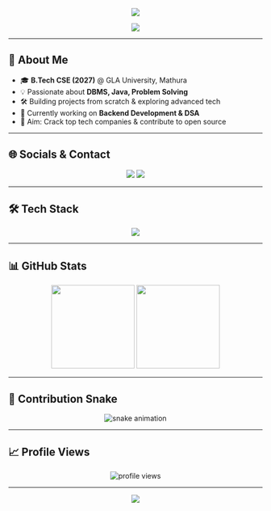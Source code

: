 <!-- Banner -->
<p align="center">
  <img src="https://capsule-render.vercel.app/api?type=waving&color=0:6e45e2,100:88d3ce&height=200&section=header&text=Bharat%20Daksh&fontSize=50&fontColor=ffffff&animation=fadeIn&fontAlignY=35"/>
</p>

<!-- Typing Animation -->
<p align="center">
  <a href="https://github.com/Bharat-Daksh">
    <img src="https://readme-typing-svg.herokuapp.com?size=24&color=00C2FF&center=true&vCenter=true&width=500&lines=🚀+B.Tech+CSE+2027+Student;💻+Passionate+Coder+%26+Developer;📚+Learning+DBMS+%26+Java;⚡+Turning+Ideas+into+Reality">
  </a>
</p>

---

## 📌 About Me
- 🎓 **B.Tech CSE (2027)** @ GLA University, Mathura  
- 💡 Passionate about **DBMS, Java, Problem Solving**  
- 🛠 Building projects from scratch & exploring advanced tech  
- 🌱 Currently working on **Backend Development & DSA**  
- 🎯 Aim: Crack top tech companies & contribute to open source  

---

## 🌐 Socials & Contact
<p align="center">
  <a href="mailto:bharat.daksh_cs24@gla.ac.in"><img src="https://img.shields.io/badge/-Email-D14836?style=flat&logo=gmail&logoColor=white"/></a>
  <a href="https://github.com/Bharat-Daksh"><img src="https://img.shields.io/badge/-GitHub-000?style=flat&logo=github"/></a>
</p>

---

## 🛠 Tech Stack
<p align="center">
  <img src="https://skillicons.dev/icons?i=java,mysql,git,github,html,css,js,python,vscode,figma" />
</p>

---

## 📊 GitHub Stats
<p align="center">
  <img src="https://github-readme-stats.vercel.app/api?username=Bharat-Daksh&show_icons=true&theme=tokyonight" height="165"/>
  <img src="https://github-readme-streak-stats.herokuapp.com/?user=Bharat-Daksh&theme=tokyonight" height="165"/>
</p>

---

## 🐍 Contribution Snake
<p align="center">
  <img src="https://github.com/Bharat-Daksh/Bharat-Daksh/blob/output/github-contribution-grid-snake.svg" alt="snake animation"/>
</p>

---

## 📈 Profile Views
<p align="center">
  <img src="https://komarev.com/ghpvc/?username=Bharat-Daksh&label=Profile%20Views&color=0e75b6&style=flat" alt="profile views"/>
</p>

---

<!-- Footer -->
<p align="center">
  <img src="https://capsule-render.vercel.app/api?type=waving&color=0:88d3ce,100:6e45e2&height=120&section=footer"/>
</p>

